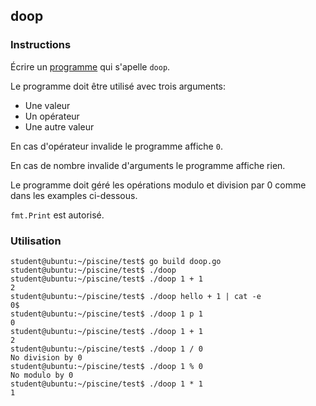 ## doop

### Instructions

Écrire un [programme](TODO-LINK) qui s'apelle `doop`.

Le programme doit être utilisé avec trois arguments:

- Une valeur
- Un opérateur
- Une autre valeur


En cas d'opérateur invalide le programme affiche `0`.

En cas de nombre invalide d'arguments le programme affiche rien.

Le programme doit géré les opérations modulo et division par 0 comme dans les examples ci-dessous. 

`fmt.Print` est autorisé.

### Utilisation

```console
student@ubuntu:~/piscine/test$ go build doop.go
student@ubuntu:~/piscine/test$ ./doop
student@ubuntu:~/piscine/test$ ./doop 1 + 1
2
student@ubuntu:~/piscine/test$ ./doop hello + 1 | cat -e
0$
student@ubuntu:~/piscine/test$ ./doop 1 p 1
0
student@ubuntu:~/piscine/test$ ./doop 1 + 1
2
student@ubuntu:~/piscine/test$ ./doop 1 / 0
No division by 0
student@ubuntu:~/piscine/test$ ./doop 1 % 0
No modulo by 0
student@ubuntu:~/piscine/test$ ./doop 1 * 1
1

```
